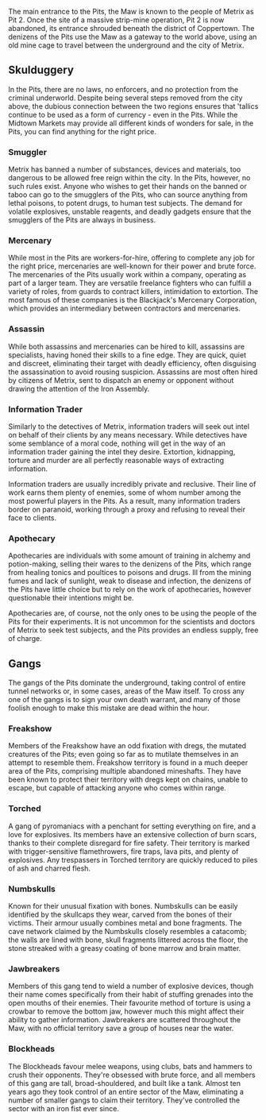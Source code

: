 The main entrance to the Pits, the Maw is known to the people of Metrix as Pit 2. Once the site of a massive strip-mine operation, Pit 2 is now abandoned, its entrance shrouded beneath the district of Coppertown. The denizens of the Pits use the Maw as a gateway to the world above, using an old mine cage to travel between the underground and the city of Metrix.

## Skulduggery
In the Pits, there are no laws, no enforcers, and no protection from the criminal underworld. Despite being several steps removed from the city above, the dubious connection between the two regions ensures that 'tallics continue to be used as a form of currency - even in the Pits. While the Midtown Markets may provide all different kinds of wonders for sale, in the Pits, you can find anything for the right price.

### Smuggler
Metrix has banned a number of substances, devices and materials, too dangerous to be allowed free reign within the city. In the Pits, however, no such rules exist. Anyone who wishes to get their hands on the banned or taboo can go to the smugglers of the Pits, who can source anything from lethal poisons, to potent drugs, to human test subjects. The demand for volatile explosives, unstable reagents, and deadly gadgets ensure that the smugglers of the Pits are always in business.

### Mercenary
While most in the Pits are workers-for-hire, offering to complete any job for the right price, mercenaries are well-known for their power and brute force. The mercenaries of the Pits usually work within a company, operating as part of a larger team. They are versatile freelance fighters who can fulfill a variety of roles, from guards to contract killers, intimidation to extortion. The most famous of these companies is the Blackjack's Mercenary Corporation, which provides an intermediary between contractors and mercenaries.

### Assassin
While both assassins and mercenaries can be hired to kill, assassins are specialists, having honed their skills to a fine edge. They are quick, quiet and discreet, eliminating their target with deadly efficiency, often disguising the assassination to avoid rousing suspicion. Assassins are most often hired by citizens of Metrix, sent to dispatch an enemy or opponent without drawing the attention of the Iron Assembly.

### Information Trader
Similarly to the detectives of Metrix, information traders will seek out intel on behalf of their clients by any means necessary. While detectives have some semblance of a moral code, nothing will get in the way of an information trader gaining the intel they desire. Extortion, kidnapping, torture and murder are all perfectly reasonable ways of extracting information.

Information traders are usually incredibly private and reclusive. Their line of work earns them plenty of enemies, some of whom number among the most powerful players in the Pits. As a result, many information traders border on paranoid, working through a proxy and refusing to reveal their face to clients.

### Apothecary
Apothecaries are individuals with some amount of training in alchemy and potion-making, selling their wares to the denizens of the Pits, which range from healing tonics and poultices to poisons and drugs. Ill from the mining fumes and lack of sunlight, weak to disease and infection, the denizens of the Pits have little choice but to rely on the work of apothecaries, however questionable their intentions might be.

Apothecaries are, of course, not the only ones to be using the people of the Pits for their experiments. It is not uncommon for the scientists and doctors of Metrix to seek test subjects, and the Pits provides an endless supply, free of charge.

## Gangs
The gangs of the Pits dominate the underground, taking control of entire tunnel networks or, in some cases, areas of the Maw itself. To cross any one of the gangs is to sign your own death warrant, and many of those foolish enough to make this mistake are dead within the hour.

### Freakshow
Members of the Freakshow have an odd fixation with dregs, the mutated creatures of the Pits; even going so far as to mutilate themselves in an attempt to resemble them. Freakshow territory is found in a much deeper area of the Pits, comprising multiple abandoned mineshafts. They have been known to protect their territory with dregs kept on chains, unable to escape, but capable of attacking anyone who comes within range.

### Torched
A gang of pyromaniacs with a penchant for setting everything on fire, and a love for explosives. Its members have an extensive collection of burn scars, thanks to their complete disregard for fire safety. Their territory is marked with trigger-sensitive flamethrowers, fire traps, lava pits, and plenty of explosives. Any trespassers in Torched territory are quickly reduced to piles of ash and charred flesh.

### Numbskulls
Known for their unusual fixation with bones. Numbskulls can be easily identified by the skullcaps they wear, carved from the bones of their victims. Their armour usually combines metal and bone fragments. The cave network claimed by the Numbskulls closely resembles a catacomb; the walls are lined with bone, skull fragments littered across the floor, the stone streaked with a greasy coating of bone marrow and brain matter.

### Jawbreakers
Members of this gang tend to wield a number of explosive devices, though their name comes specifically from their habit of stuffing grenades into the open mouths of their enemies. Their favourite method of torture is using a crowbar to remove the bottom jaw, however much this might affect their ability to gather information. Jawbreakers are scattered throughout the Maw, with no official territory save a group of houses near the water.

### Blockheads
The Blockheads favour melee weapons, using clubs, bats and hammers to crush their opponents. They're obsessed with brute force, and all members of this gang are tall, broad-shouldered, and built like a tank. Almost ten years ago they took control of an entire sector of the Maw, eliminating a number of smaller gangs to claim their territory. They've controlled the sector with an iron fist ever since.
